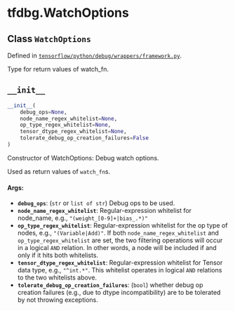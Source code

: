 <div itemscope itemtype="http://developers.google.com/ReferenceObject">
<meta itemprop="name" content="tfdbg.WatchOptions" />
<meta itemprop="path" content="Stable" />
<meta itemprop="property" content="__init__"/>
</div>

# tfdbg.WatchOptions

## Class `WatchOptions`





Defined in [`tensorflow/python/debug/wrappers/framework.py`](https://www.tensorflow.org/code/tensorflow/python/debug/wrappers/framework.py).

Type for return values of watch_fn.

<h2 id="__init__"><code>__init__</code></h2>

``` python
__init__(
    debug_ops=None,
    node_name_regex_whitelist=None,
    op_type_regex_whitelist=None,
    tensor_dtype_regex_whitelist=None,
    tolerate_debug_op_creation_failures=False
)
```

Constructor of WatchOptions: Debug watch options.

Used as return values of `watch_fn`s.

#### Args:

* <b>`debug_ops`</b>: (`str` or `list of str`) Debug ops to be used.
* <b>`node_name_regex_whitelist`</b>: Regular-expression whitelist for node_name,
    e.g., `"(weight_[0-9]+|bias_.*)"`
* <b>`op_type_regex_whitelist`</b>: Regular-expression whitelist for the op type of
    nodes, e.g., `"(Variable|Add)"`.
    If both `node_name_regex_whitelist` and `op_type_regex_whitelist`
    are set, the two filtering operations will occur in a logical `AND`
    relation. In other words, a node will be included if and only if it
    hits both whitelists.
* <b>`tensor_dtype_regex_whitelist`</b>: Regular-expression whitelist for Tensor
    data type, e.g., `"^int.*"`.
    This whitelist operates in logical `AND` relations to the two whitelists
    above.
* <b>`tolerate_debug_op_creation_failures`</b>: (`bool`) whether debug op creation
    failures (e.g., due to dtype incompatibility) are to be tolerated by not
    throwing exceptions.



